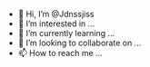 - 👋 Hi, I’m @Jdnssjiss
- 👀 I’m interested in ...
- 🌱 I’m currently learning ...
- 💞️ I’m looking to collaborate on ...
- 📫 How to reach me ...

<!---
Jdnssjiss/Jdnssjiss is a ✨ special ✨ repository because its `README.md` (this file) appears on your GitHub profile.
You can click the Preview link to take a look at your changes.
--->
